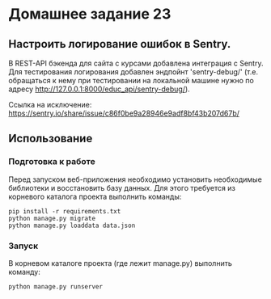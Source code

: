 # Домашнее задание 23
## Настроить логирование ошибок в Sentry.

В REST-API бэкенда для сайта с курсами добавлена интеграция с Sentry. Для тестирования логирования добавлен
эндпойнт 'sentry-debug/' (т.е. обращаться к нему при тестировании на локальной машине нужно по адресу
http://127.0.0.1:8000/educ_api/sentry-debug/).

Ссылка на исключение: https://sentry.io/share/issue/c86f0be9a28946e9adf8bf43b207d67b/

## Использование
### Подготовка к работе
Перед запуском веб-приложения необходимо установить необходимые библиотеки и восстановить базу данных.
Для этого требуется из корневого каталога проекта выполнить команды:

    pip install -r requirements.txt
	python manage.py migrate
	python manage.py loaddata data.json

### Запуск
В корневом каталоге проекта (где лежит manage.py) выполнить команду:

	python manage.py runserver
